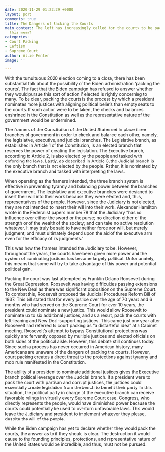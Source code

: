 ```yaml
---
date: 2020-11-29 01:22:29 +0000
layout: post
comments: true
title: The Dangers of Packing the Courts
main_content: The left has increasingly called for the courts to be packed, what would
  this mean?
categories:
- Court Packing
- Leftism
- Supreme Court
author: Allie Fenter
image: ''

---
```

With the tumultuous 2020 election coming to a close, there has been substantial talk about the possibility of the Biden administration ‘packing the courts’. The fact that the Biden campaign has refused to answer whether they would pursue this sort of action if elected is rightly concerning to many. To be clear, packing the courts is the process by which a president nominates more justices with aligning political beliefs than empty seats to the courts. If such action were to be taken, the checks and balances enshrined in the Constitution as well as the representative nature of the government would be undermined.

The framers of the Constitution of the United States set in place three branches of government in order to check and balance each other, namely, the legislative, executive, and judicial branches. The Legislative branch, as established in Article 1 of the Constitution, is an elected branch that reserves the power of creating the legislation. The Executive branch, according to Article 2, is also elected by the people and tasked with enforcing the laws. Lastly, as described in Article 3, the Judicial branch is the only branch that is not elected by the people. Rather, it is nominated by the executive branch and tasked with interpreting the laws.

When operating as the framers intended, the three branch system is effective in preventing tyranny and balancing power between the branches of government. The legislative and executive branches were designed to insert their will into their work because they were elected and, thus, representatives of the people. However, since the Judiciary is not elected, they are not intended to insert their will into their work. Alexander Hamilton wrote in the Federalist papers number 78 that the Judiciary “has no influence over either the sword or the purse; no direction either of the strength or of the wealth of the society; and can take no active resolution whatever. It may truly be said to have neither force nor will, but merely judgment; and must ultimately depend upon the aid of the executive arm even for the efficacy of its judgments.”

This was how the framers intended the Judiciary to be. However, throughout the years, the courts have been given more power and the system of nominating justices has become largely political. Unfortunately, this means that some will try to take advantage of this power and potential political gain.

Packing the court was last attempted by Franklin Delano Roosevelt during the Great Depression. Roosevelt was having difficulties passing extensions to the New Deal as there was significant opposition on the Supreme Court. To combat this, Roosevelt proposed the Judicial Procedures Reform Bill of 1937. This bill stated that for every justice over the age of 70 years and 6 months who had served on the Supreme Court for over 10 years, the president could nominate a new justice. This would allow Roosevelt to nominate up to six additional justices, and as a result, pack the courts with left-leaning and New Deal-supporting justices. This came just one year after Roosevelt had referred to court packing as “a distasteful idea” at a Cabinet meeting. Roosevelt’s attempt to bypass Constitutional protections was quickly and fervently opposed by multiple justices and elected officials on both sides of the political aisle. However, this debate still continues today. Since such a process has never occurred in American history, many Americans are unaware of the dangers of packing the courts. However, court packing creates a direct threat to the protections against tyranny and mob rule manifested in the Constitution.

The ability of a president to nominate additional justices gives the Executive branch political leverage over the Judicial branch. If a president were to pack the court with partisan and corrupt justices, the justices could essentially create legislation from the bench to benefit their party. In this situation, the political party in charge of the executive branch can receive favorable rulings in virtually every Supreme Court case. Congress, who directly represents the people, would have diminished power because the courts could potentially be used to overturn unfavorable laws. This would leave the Judiciary and president to implement whatever they please, despite the will of the people.

While the Biden campaign has yet to declare whether they would pack the courts, the answer as to if they should is clear. The destruction it would cause to the founding principles, protections, and representative nature of the United States would be incredible, and thus, must not be pursued.